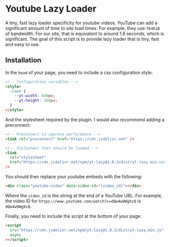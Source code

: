# Youtube Lazy Loader

A tiny, fast lazy loader specificity for youtube videos. YouTube can add a
significant amount of time to site load times. For example, they use `764KiB` of
bandwidth. For our site, that is equivalent to around 1.8 seconds, which is
significant. The goal of this script is to provide lazy loader that is tiny,
fast and easy to use.

## Installation

In the `head` of your page, you need to include a css configuration style:

```html
<!-- Configuration variables -->
<style>
  :root {
    --yt-width: 640px;
    --yt-height: 360px;
  }
</style>
```

And the stylesheet required by the plugin. I would also recommend adding a preconnect:

```html
<!-- Preconnect to improve performance -->
<link rel="preconnect" href="https://cdn.jsdelivr.net" />

<!-- Stylesheet that should be loaded -->
<link
  rel="stylesheet"
  href="https://cdn.jsdelivr.net/npm/yt-lazy@1.0.3/dist/yt-lazy.min.css"
/>
```

You should then replace your youtube embeds with the following:

```html
<div class="youtube-video" data-video-id="[video_id]"></div>
```

Where the `video_id` is the string at the end of a YouTube URL. For example,
the video ID for `https://www.youtube.com/watch?v=dQw4w9WgXcQ` is
`dQw4w9WgXcQ`.

Finally, you need to include the script at the bottom of your page:

```html
<script
  src="https://cdn.jsdelivr.net/npm/yt-lazy@1.0.3/dist/yt-lazy.min.js"
  async
></script>
```
